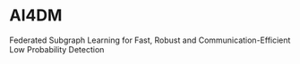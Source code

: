 # AI4DM
Federated Subgraph Learning for Fast, Robust and Communication-Efficient Low Probability Detection

